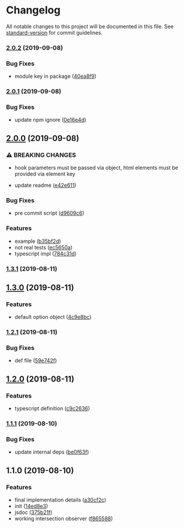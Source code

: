 # Changelog

All notable changes to this project will be documented in this file. See [standard-version](https://github.com/conventional-changelog/standard-version) for commit guidelines.

### [2.0.2](https://github.com/asyarb/use-intersection-observer/compare/v2.0.1...v2.0.2) (2019-09-08)


### Bug Fixes

* module key in package ([40ea8f9](https://github.com/asyarb/use-intersection-observer/commit/40ea8f9))

### [2.0.1](https://github.com/asyarb/use-intersection-observer/compare/v2.0.0...v2.0.1) (2019-09-08)


### Bug Fixes

* update npm ignore ([0e16e4d](https://github.com/asyarb/use-intersection-observer/commit/0e16e4d))

## [2.0.0](https://github.com/asyarb/use-intersection-observer/compare/v1.3.1...v2.0.0) (2019-09-08)


### ⚠ BREAKING CHANGES

* hook parameters must be passed via object, html elements must be provided via element key

* update readme ([e42e611](https://github.com/asyarb/use-intersection-observer/commit/e42e611))


### Bug Fixes

* pre commit script ([d9609c6](https://github.com/asyarb/use-intersection-observer/commit/d9609c6))


### Features

* example ([b35bf2d](https://github.com/asyarb/use-intersection-observer/commit/b35bf2d))
* not real tests ([ec5650a](https://github.com/asyarb/use-intersection-observer/commit/ec5650a))
* typescript impl ([784c31d](https://github.com/asyarb/use-intersection-observer/commit/784c31d))

### [1.3.1](https://github.com/asyarb/use-intersection-observer/compare/v1.3.0...v1.3.1) (2019-08-11)

## [1.3.0](https://github.com/asyarb/use-intersection-observer/compare/v1.2.1...v1.3.0) (2019-08-11)


### Features

* default option object ([4c9e8bc](https://github.com/asyarb/use-intersection-observer/commit/4c9e8bc))

### [1.2.1](https://github.com/asyarb/use-intersection-observer/compare/v1.2.0...v1.2.1) (2019-08-11)


### Bug Fixes

* def file ([59e742f](https://github.com/asyarb/use-intersection-observer/commit/59e742f))

## [1.2.0](https://github.com/asyarb/use-intersection-observer/compare/v1.1.1...v1.2.0) (2019-08-11)


### Features

* typescript definition ([c9c2636](https://github.com/asyarb/use-intersection-observer/commit/c9c2636))

### [1.1.1](https://github.com/asyarb/use-intersection-observer/compare/v1.1.0...v1.1.1) (2019-08-10)


### Bug Fixes

* update internal deps ([be0f63f](https://github.com/asyarb/use-intersection-observer/commit/be0f63f))

## 1.1.0 (2019-08-10)


### Features

* final implementation details ([a30cf2c](https://github.com/asyarb/use-intersection-observer/commit/a30cf2c))
* init ([14ed8e3](https://github.com/asyarb/use-intersection-observer/commit/14ed8e3))
* jsdoc ([375b21f](https://github.com/asyarb/use-intersection-observer/commit/375b21f))
* working intersection observer ([f865588](https://github.com/asyarb/use-intersection-observer/commit/f865588))

